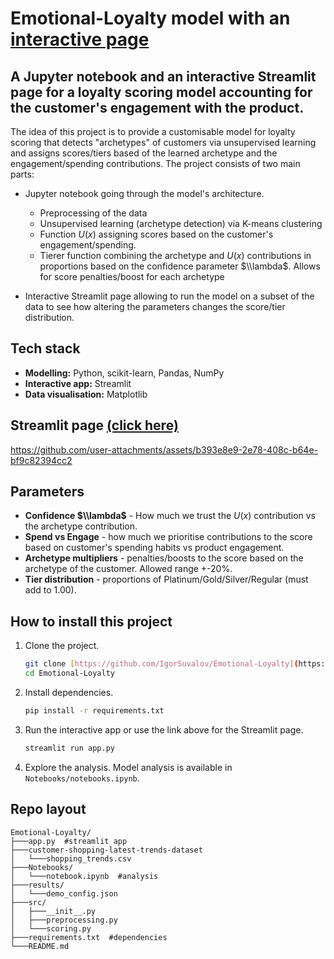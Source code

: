 # Emotional-Loyalty model with an [interactive page](https://igorshuv-emotional-loyalty.streamlit.app/) 

## A Jupyter notebook and an interactive Streamlit page for a loyalty scoring model accounting for the customer's engagement with the product. 

The idea of this project is to provide a customisable model for loyalty scoring that detects "archetypes" of customers via unsupervised learning and assigns scores/tiers based of the learned archetype and the engagement/spending contributions. The project consists of two main parts:

* Jupyter notebook going through the model's architecture.
  * Preprocessing of the data
  * Unsupervised learning (archetype detection) via K-means clustering
  * Function $U(x)$ assigning scores based on the customer's engagement/spending. 
  * Tierer function combining the archetype and $U(x)$ contributions in proportions based on the confidence parameter $\\lambda$. Allows for score penalties/boost for each archetype

* Interactive Streamlit page allowing to run the model on a subset of the data to see how altering the parameters changes the score/tier distribution. 

## Tech stack
* **Modelling:** Python, scikit-learn, Pandas, NumPy
* **Interactive app:** Streamlit
* **Data visualisation:** Matplotlib

## Streamlit page [(click here)](https://igorshuv-emotional-loyalty.streamlit.app/) 

https://github.com/user-attachments/assets/b393e8e9-2e78-408c-b64e-bf9c82394cc2

## Parameters
* **Confidence $\\lambda$** - How much we trust the $U(x)$ contribution vs the archetype contribution. 
* **Spend vs Engage** - how much we prioritise contributions to the score based on customer's spending habits vs product engagement.
* **Archetype multipliers** - penalties/boosts to the score based on the archetype of the customer. Allowed range +-20%.
* **Tier distribution** - proportions of Platinum/Gold/Silver/Regular (must add to 1.00).

## How to install this project

1.  Clone the project.
    ```bash
    git clone [https://github.com/IgorSuvalov/Emotional-Loyalty](https://github.com/IgorSuvalov/Emotional-Loyalty)
    cd Emotional-Loyalty
    ```
2.  Install dependencies.
    ```bash
    pip install -r requirements.txt
    ```
3.  Run the interactive app or use the link above for the Streamlit page.
    ```bash
    streamlit run app.py
    ```
4.  Explore the analysis.
    Model analysis is available in `Notebooks/notebooks.ipynb`.

## Repo layout

```
Emotional-Loyalty/
├───app.py  #streamlit app
├───customer-shopping-latest-trends-dataset
│   └───shopping_trends.csv
├───Notebooks/
│   └───notebook.ipynb  #analysis
├───results/
│   └───demo_config.json
├───src/
│   ├───__init__.py
│   ├───preprocessing.py
│   └───scoring.py
├───requirements.txt  #dependencies 
└───README.md


```
